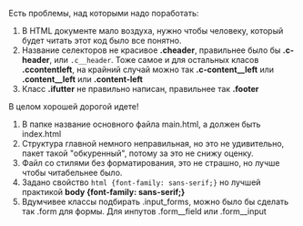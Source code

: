 Есть проблемы, над которыми надо поработать:
1. В HTML документе мало воздуха, нужно чтобы человеку, который будет читать этот код было все понятно.
2. Название селекторов не красивое **.cheader**, правильнее было бы **.c-header**, или `.c__header`. Тоже самое и для остальных класов **.ccontentleft**, на крайний случай можно так **.c-content__left** или **.content__left** или **.content-left**
3. Класс **.ifutter** не правильно написан, правильнее так **.footer**

В целом хорошей дорогой идете!



1. В папке название основного файла main.html, а должен быть index.html
2. Структура главной немного неправильная, но это не удивительно, пакет такой "обкуренный", потому за это не снижу оценку.
3. Файл со стилями без форматирования, это не страшно, но лучше чтобы читабельнее было.
4. Задано свойство `html {font-family: sans-serif;}` но лучшей практикой **body {font-family: sans-serif;}**
5. Вдумчивее классы подбирать .input_forms, можно было бы сделать так .form для формы. Для инпутов  .form__field или .form__input
